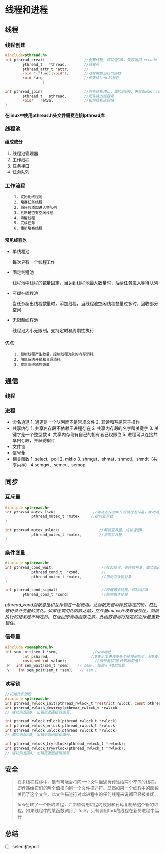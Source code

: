 # 线程和进程


## 线程
### 线程创建

```c
#include<pthread.h>
int pthread_creat(                  //创建线程，成功返回0，失败返回errcode
        pthread_t   *thread,        //线程号     
        pthread_attr_t *attr,       //
        void *(*func)(void*),       //线程需要运行的函数
        void *arg                   //传递给func的参数      
                 )

int pthread_join(                   //等待线程终止，成功返回0，失败返回errcode
        pthread_t   pthread,        //所等待的线程号
        void*   retval              //指向线程返回值
)      

```
**在linux中使用pthread.h头文件需要连接lpthread库**

### 线程池

#### 组成成分

1. 线程池管理器
2. 工作线程
3. 任务接口
4. 任务队列
### 工作流程

        1. 初始化线程池
        2. 堵塞任务线程
        2. 将任务添加进人物队列
        3. 判断是否有空闲线程
        4. 唤醒线程
        5. 完成任务
        6. 重新堵塞线程
#### 常见线程池

- 单线程池

  每次只有一个线程工作

- 固定线程池

  线程池中线程的数量固定，当达到线程池最大数量时，后续任务进入等待队列

- 可缓存线程池

  当任务超出线程数量时，添加线程，当线程池空闲线程数量过多时，回收部分空间

- 无限制线程池

  线程池大小无限制，支持定时和周期性执行

#### 优点
        1. 控制线程产生数量，控制线程对象的内存消耗
        2. 降低系统开销和资源消耗
        3. 提高系统响应速度


## 通信

### 线程

### 进程
- 命名通道
        1. 通道是一个队列而不是常规文件
        2. 其读和写是原子操作
- 共享内存
        1. 共享内存段不依赖于进程存在
        2. 共享内存段的名字叫关键字
        3. 关键字是一个整型数
        4. 共享内存段有自己的拥有者己权限位
        5. 进程可以连接共享内存段，并获得指针
- 文件锁
- 信号量
- 相关函数
        1. select、poll
        2.  mkfio
        3. shmget、shmat、shmctl、shmdt（共享内存）
        4.semget、semctl、semop

## 同步
### 互斥量

```c
#include <pthread.h>
int pthread_mutex_lock(                 //等待互斥锁解开后锁住互斥量，成功返回0
            pthread_mutex_t *mutex     //指向互斥锁
)

int pthread_mutex_unlock(                  //解锁互斥量，成功返回0
            pthread_mutex_t *mutex,        //指向互斥量
)

```

### 条件变量

```c
#include <pthread.h>
int pthread_cond_wait(                      //挂起线程，等待信号量，成功返回0
            pthread_cond_t  *cond,          //
            pthread_mutex_t *mutex,         //指向互斥锁对象
)

int pthread_cond_signal(                    //唤醒等待线程，成功返回0
        pthread_cond_t *cond)               //指向条件变量
```

*pthread_cond函数总是和互斥锁在一起使用。此函数先自动释放指定的锁，然后等待条件变量的变化。如果在调用此函数之前，互斥量mutex并没有被锁住，函数执行的结果是不确定的。在返回原调用函数之前，此函数自动将指定的互斥量重新锁住。*
### 信号量
```c
#include <semaphore.h>
int sem_init(sem_t *sem,                //sem地址  
        int pshared,                   //0表示本进程中多个线程间同步，非0表示可以跨进程的同步操作
        unsigned int value);             //信号量初值(计数器的值)
 P   int sem_wait(sem_t *sem);   // sem-1 如果小于0就阻塞
 V    int sem_post(sem_t *sem);   // sem+1
```
### 读写锁
```c
//初始化和销毁
#include <pthread.h>
int pthread_rwlock_init(pthread_rwlock_t *restrict rwlock, const pthread_rwlockattr_t *restrict attr);
int pthread_rwlock_destroy(pthread_rwlock_t *rwlock);
// 成功则返回0, 出错则返回错误编号.

int pthread_rwlock_rdlock(pthread_rwlock_t *rwlock);
int pthread_rwlock_wrlock(pthread_rwlock_t *rwlock);
int pthread_rwlock_unlock(pthread_rwlock_t *rwlock);
// 成功则返回0, 出错则返回错误编号.

int pthread_rwlock_tryrdlock(pthread_rwlock_t *rwlock);
int pthread_rwlock_trywrlock(pthread_rwlock_t *rwlock);
// 成功则返回0, 出错则返回错误编号.
```

## 安全

>  在多线程程序中，很有可能会将同一个文件描述符传递给两个不同的线程。即传递给它们的两个值指向同一个文件描述符。显然如果一个线程中的函数关闭了这个文件，此文件描述符对此进程中的任何线程来说都已经被关闭。

> fork创建了一个新的进程，并把原调用进程的数据和代码复制给这个新的进程。如果线程中的某函数调用了 fork，只有调用fork的线程在新的进程中运行
## 总结
-[ ] select和epoll
